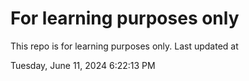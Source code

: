 # For learning purposes only
This repo is for learning purposes only.
Last updated at

Tuesday, June 11, 2024 6:22:13 PM

